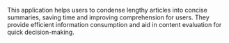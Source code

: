This application helps users to condense lengthy articles into concise summaries, saving time and improving comprehension for users. They provide efficient information consumption and aid in content evaluation for quick decision-making.
